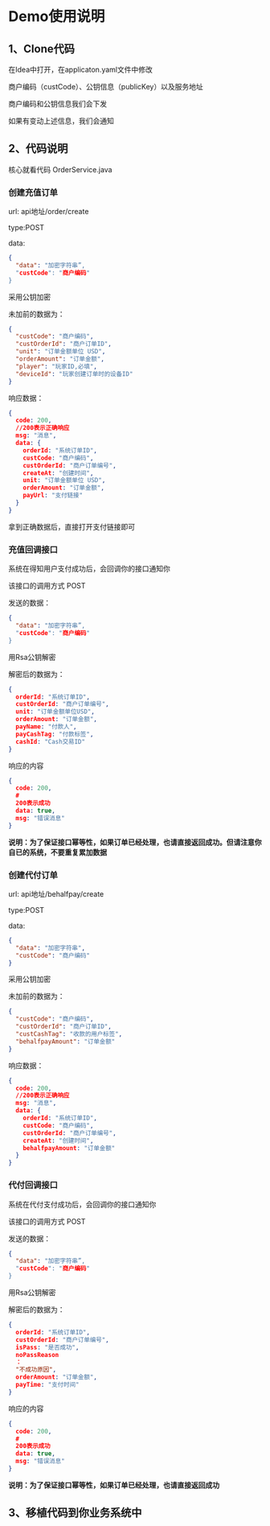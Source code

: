 # Demo使用说明

## 1、Clone代码

在Idea中打开，在applicaton.yaml文件中修改

商户编码（custCode）、公钥信息（publicKey）以及服务地址

商户编码和公钥信息我们会下发

如果有变动上述信息，我们会通知

## 2、代码说明

核心就看代码 OrderService.java

### 创建充值订单

url:  api地址/order/create

type:POST

data:

```json
{
  "data": "加密字符串”,
  "custCode": "商户编码"
}
```

采用公钥加密

未加前的数据为：

```json
{
  "custCode": "商户编码",
  "custOrderId": "商户订单ID",
  "unit": "订单金额单位 USD",
  "orderAmount": "订单金额",
  "player": "玩家ID,必填",
  "deviceId": "玩家创建订单时的设备ID"
}
```

响应数据：

```json
{
  code: 200,
  //200表示正确响应
  msg: "消息",
  data: {
    orderId: "系统订单ID",
    custCode: "商户编码",
    custOrderId: "商户订单编号",
    createAt: "创建时间",
    unit: "订单金额单位 USD",
    orderAmount: "订单金额",
    payUrl: "支付链接"
  }
}
```

拿到正确数据后，直接打开支付链接即可

### 充值回调接口

系统在得知用户支付成功后，会回调你的接口通知你

该接口的调用方式 POST

发送的数据：

```json
{
  "data": "加密字符串”,
  "custCode": "商户编码"
}
```

用Rsa公钥解密

解密后的数据为：

```json
{
  orderId: "系统订单ID",
  custOrderId: "商户订单编号",
  unit: "订单金额单位USD",
  orderAmount: "订单金额",
  payName: "付款人",
  payCashTag: "付款标签",
  cashId: "Cash交易ID"
}
```

响应的内容

```json
{
  code: 200,
  #
  200表示成功
  data: true,
  msg: "错误消息"
}
```

**说明：为了保证接口幂等性，如果订单已经处理，也请直接返回成功。但请注意你自已的系统，不要重复累加数据**

### 创建代付订单

url:  api地址/behalfpay/create

type:POST

data:

```json
{
  "data": "加密字符串",
  "custCode": "商户编码"
}
```

采用公钥加密

未加前的数据为：

```json
{
  "custCode": "商户编码",
  "custOrderId": "商户订单ID",
  "custCashTag": "收款的用户标签",
  "behalfpayAmount": "订单金额"
}
```

响应数据：

```json
{
  code: 200,
  //200表示正确响应
  msg: "消息",
  data: {
    orderId: "系统订单ID",
    custCode: "商户编码",
    custOrderId: "商户订单编号",
    createAt: "创建时间",
    behalfpayAmount: "订单金额"
  }
}
```

### 代付回调接口

系统在代付支付成功后，会回调你的接口通知你

该接口的调用方式 POST

发送的数据：

```json
{
  "data": "加密字符串”,
  "custCode": "商户编码"
}
```

用Rsa公钥解密

解密后的数据为：

```json
{
  orderId: "系统订单ID",
  custOrderId: "商户订单编号",
  isPass: "是否成功",
  noPassReason
  ：
  "不成功原因",
  orderAmount: "订单金额",
  payTime: "支付时间"
}
```

响应的内容

```json
{
  code: 200,
  #
  200表示成功
  data: true,
  msg: "错误消息"
}
```

**说明：为了保证接口幂等性，如果订单已经处理，也请直接返回成功**

## 3、移植代码到你业务系统中





